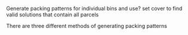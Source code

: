 Generate packing patterns for individual bins and use? set cover to find valid solutions that contain all parcels

There are three different methods of generating packing patterns